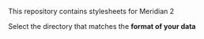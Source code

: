 This repository contains stylesheets for Meridian 2

Select the directory that matches the **format of your data**